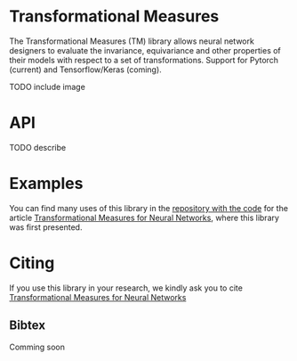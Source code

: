 # Transformational Measures 

The Transformational Measures (TM) library allows neural network designers to evaluate the invariance, equivariance and other properties of their models with respect to a set of transformations. Support for Pytorch (current) and Tensorflow/Keras (coming). 

TODO include image

# API

TODO describe

# Examples

You can find many uses of this library in the [repository with the code](https://github.com/facundoq/variance_measure) for the article [Transformational Measures for Neural Networks](), where this library was first presented.

# Citing

If you use this library in your research, we kindly ask you to cite [Transformational Measures for Neural Networks]()

## Bibtex

Comming soon
